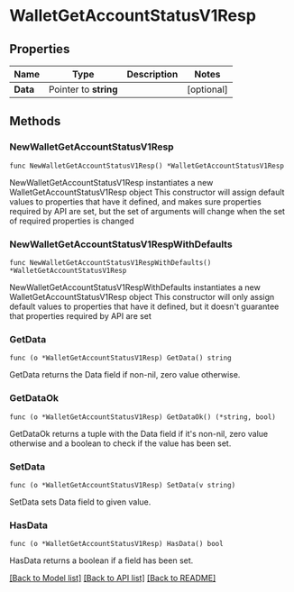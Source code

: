 # WalletGetAccountStatusV1Resp

## Properties

Name | Type | Description | Notes
------------ | ------------- | ------------- | -------------
**Data** | Pointer to **string** |  | [optional] 

## Methods

### NewWalletGetAccountStatusV1Resp

`func NewWalletGetAccountStatusV1Resp() *WalletGetAccountStatusV1Resp`

NewWalletGetAccountStatusV1Resp instantiates a new WalletGetAccountStatusV1Resp object
This constructor will assign default values to properties that have it defined,
and makes sure properties required by API are set, but the set of arguments
will change when the set of required properties is changed

### NewWalletGetAccountStatusV1RespWithDefaults

`func NewWalletGetAccountStatusV1RespWithDefaults() *WalletGetAccountStatusV1Resp`

NewWalletGetAccountStatusV1RespWithDefaults instantiates a new WalletGetAccountStatusV1Resp object
This constructor will only assign default values to properties that have it defined,
but it doesn't guarantee that properties required by API are set

### GetData

`func (o *WalletGetAccountStatusV1Resp) GetData() string`

GetData returns the Data field if non-nil, zero value otherwise.

### GetDataOk

`func (o *WalletGetAccountStatusV1Resp) GetDataOk() (*string, bool)`

GetDataOk returns a tuple with the Data field if it's non-nil, zero value otherwise
and a boolean to check if the value has been set.

### SetData

`func (o *WalletGetAccountStatusV1Resp) SetData(v string)`

SetData sets Data field to given value.

### HasData

`func (o *WalletGetAccountStatusV1Resp) HasData() bool`

HasData returns a boolean if a field has been set.


[[Back to Model list]](../README.md#documentation-for-models) [[Back to API list]](../README.md#documentation-for-api-endpoints) [[Back to README]](../README.md)


